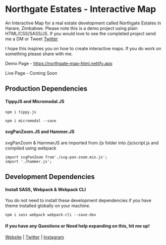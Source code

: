 # Northgate Estates - Interactive Map

An Interactive Map for a real estate development called Northgate Estates in Harare, Zimbabwe. Please note this is a demo project using plain HTML/CSS/SASS/JS. If you would love to see the completed project send me a DM or Tweet [Twitter](https://twitter.com/HikwaMehluli "Ask for Demo")

I hope this inspires you on how to create interactive maps. If you do work on something please share with me.

Demo Page - https://northgate-map-html.netlify.app

Live Page - Coming Soon

## Production Dependencies
#### TippyJS and Micromodal.JS

```
npm i tippy.js

npm i micromodal --save
```

#### svgPanZoom.JS and Hammer.JS
svgPanZoom & HammerJS are imported from /js folder into /js/script.js and compiled using webpack
```
import svgPanZoom from'./svg-pan-zoom.min.js';
import './hammer.js';
```

## Development Dependencies
#### Install SASS, Webpack & Webpack CLI

You do not need to install these development dependencies if you have theme installed globally on your machine.

```
npm i sass webpack webpack-cli --save-dev
```

#### If you have any Questions or Need help expanding on this, hit me up!

[Website](https://thatafro.netlify.app/ "Personal Website") | [Twitter](https://twitter.com/HikwaMehluli "Follow @thatafro on Twitter") | [Instagram](https://www.instagram.com/thatafro "Digital Illustrations") 
